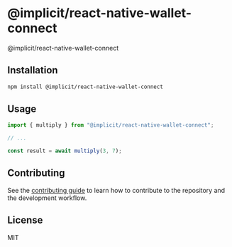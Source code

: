 # @implicit/react-native-wallet-connect

@implicit/react-native-wallet-connect

## Installation

```sh
npm install @implicit/react-native-wallet-connect
```

## Usage

```js
import { multiply } from "@implicit/react-native-wallet-connect";

// ...

const result = await multiply(3, 7);
```

## Contributing

See the [contributing guide](CONTRIBUTING.md) to learn how to contribute to the repository and the development workflow.

## License

MIT
